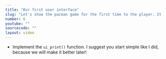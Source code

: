 ```yaml
---
title: "Our first user interface"
slug: "Let's show the pacman game for the first time to the player. It's a very simplistic map, but that's how we start!"
number: 6
youtube: ""
sourcecode: ""
layout: video
---
```


* Implement the `ui_print()` function. I suggest you start simple like I did, because we will make it better later!


